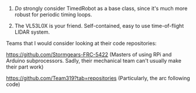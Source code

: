 1. *Do* strongly consider TimedRobot as a base class, since it's much more robust for periodic timing loops.

2. The VL53L0X is your friend.  Self-contained, easy to use time-of-flight LIDAR system.



Teams that I would consider looking at their code repositories:

https://github.com/Stormgears-FRC-5422  (Masters of using RPi and Arduino subprocessors.  Sadly, their mechanical team can't usually make their part work)

https://github.com/Team319?tab=repositories  (Particularly, the arc following code)
